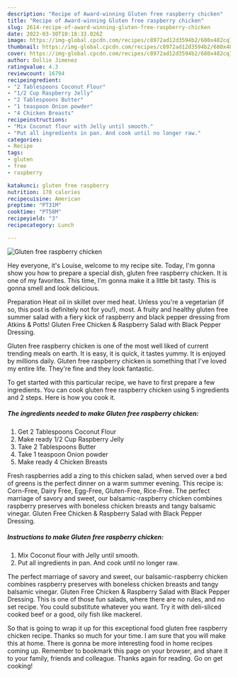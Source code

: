 ```yaml
---
description: "Recipe of Award-winning Gluten free raspberry chicken"
title: "Recipe of Award-winning Gluten free raspberry chicken"
slug: 2614-recipe-of-award-winning-gluten-free-raspberry-chicken
date: 2022-03-30T10:18:33.026Z
image: https://img-global.cpcdn.com/recipes/c8972ad12d3594b2/680x482cq70/gluten-free-raspberry-chicken-recipe-main-photo.jpg
thumbnail: https://img-global.cpcdn.com/recipes/c8972ad12d3594b2/680x482cq70/gluten-free-raspberry-chicken-recipe-main-photo.jpg
cover: https://img-global.cpcdn.com/recipes/c8972ad12d3594b2/680x482cq70/gluten-free-raspberry-chicken-recipe-main-photo.jpg
author: Dollie Jimenez
ratingvalue: 4.3
reviewcount: 16794
recipeingredient:
- "2 Tablespoons Coconut Flour"
- "1/2 Cup Raspberry Jelly"
- "2 Tablespoons Butter"
- "1 teaspoon Onion powder"
- "4 Chicken Breasts"
recipeinstructions:
- "Mix Coconut flour with Jelly until smooth."
- "Put all ingredients in pan. And cook until no longer raw."
categories:
- Recipe
tags:
- gluten
- free
- raspberry

katakunci: gluten free raspberry 
nutrition: 178 calories
recipecuisine: American
preptime: "PT31M"
cooktime: "PT58M"
recipeyield: "3"
recipecategory: Lunch

---
```



![Gluten free raspberry chicken](https://img-global.cpcdn.com/recipes/c8972ad12d3594b2/680x482cq70/gluten-free-raspberry-chicken-recipe-main-photo.jpg)

Hey everyone, it's Louise, welcome to my recipe site. Today, I'm gonna show you how to prepare a special dish, gluten free raspberry chicken. It is one of my favorites. This time, I'm gonna make it a little bit tasty. This is gonna smell and look delicious.

Preparation Heat oil in skillet over med heat. Unless you're a vegetarian (if so, this post is definitely not for you!), most. A fruity and healthy gluten free summer salad with a fiery kick of raspberry and black pepper dressing from Atkins & Potts! Gluten Free Chicken & Raspberry Salad with Black Pepper Dressing.

Gluten free raspberry chicken is one of the most well liked of current trending meals on earth. It is easy, it is quick, it tastes yummy. It is enjoyed by millions daily. Gluten free raspberry chicken is something that I've loved my entire life. They're fine and they look fantastic.


To get started with this particular recipe, we have to first prepare a few ingredients. You can cook gluten free raspberry chicken using 5 ingredients and 2 steps. Here is how you cook it.

<!--inarticleads1-->

##### The ingredients needed to make Gluten free raspberry chicken:

1. Get 2 Tablespoons Coconut Flour
1. Make ready 1/2 Cup Raspberry Jelly
1. Take 2 Tablespoons Butter
1. Take 1 teaspoon Onion powder
1. Make ready 4 Chicken Breasts


Fresh raspberries add a zing to this chicken salad, when served over a bed of greens is the perfect dinner on a warm summer evening. This recipe is: Corn-Free, Dairy Free, Egg-Free, Gluten-Free, Rice-Free. The perfect marriage of savory and sweet, our balsamic-raspberry chicken combines raspberry preserves with boneless chicken breasts and tangy balsamic vinegar. Gluten Free Chicken & Raspberry Salad with Black Pepper Dressing. 

<!--inarticleads2-->

##### Instructions to make Gluten free raspberry chicken:

1. Mix Coconut flour with Jelly until smooth.
1. Put all ingredients in pan. And cook until no longer raw.


The perfect marriage of savory and sweet, our balsamic-raspberry chicken combines raspberry preserves with boneless chicken breasts and tangy balsamic vinegar. Gluten Free Chicken & Raspberry Salad with Black Pepper Dressing. This is one of those fun salads, where there are no rules, and no set recipe. You could substitute whatever you want. Try it with deli-sliced cooked beef or a good, oily fish like mackerel. 

So that is going to wrap it up for this exceptional food gluten free raspberry chicken recipe. Thanks so much for your time. I am sure that you will make this at home. There is gonna be more interesting food in home recipes coming up. Remember to bookmark this page on your browser, and share it to your family, friends and colleague. Thanks again for reading. Go on get cooking!
